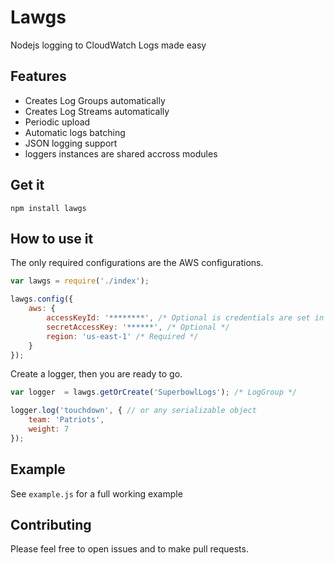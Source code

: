 # Lawgs
Nodejs logging to CloudWatch Logs made easy

## Features
- Creates Log Groups automatically
- Creates Log Streams automatically
- Periodic upload
- Automatic logs batching
- JSON logging support
- loggers instances are shared accross modules

## Get it
``` npm install lawgs ```

## How to use it

The only required configurations are the AWS configurations.

```js
var lawgs = require('./index');

lawgs.config({
	aws: {
		accessKeyId: '********', /* Optional is credentials are set in ~/.aws/credentials */
		secretAccessKey: '******', /* Optional */
		region: 'us-east-1' /* Required */
	}
});
```

Create a logger, then you are ready to go.

```js
var logger  = lawgs.getOrCreate('SuperbowlLogs'); /* LogGroup */

logger.log('touchdown', { // or any serializable object
	team: 'Patriots',
	weight: 7
});
```

## Example
See ```example.js``` for a full working example

## Contributing
Please feel free to open issues and to make pull requests.
